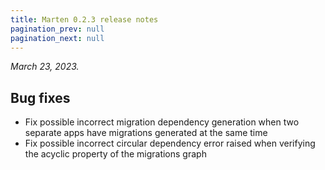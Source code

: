 ```yaml
---
title: Marten 0.2.3 release notes
pagination_prev: null
pagination_next: null
---
```


_March 23, 2023._

## Bug fixes

* Fix possible incorrect migration dependency generation when two separate apps have migrations generated at the same time
* Fix possible incorrect circular dependency error raised when verifying the acyclic property of the migrations graph
